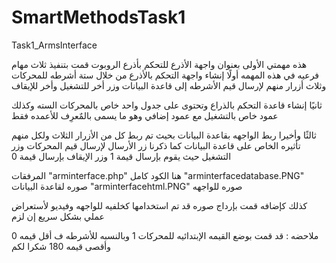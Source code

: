# SmartMethodsTask1
Task1_ArmsInterface


هذه مهمتي الأولى
بعنوان واجهة الأذرع للتحكم بأذرع الروبوت 
قمت بتنفيذ ثلاث مهام فرعيه في هذه المهمه 
أولًا إنشاء واجهة التحكم بالأذرع من خلال ستة أشرطه للمحركات وثلاث أزرار 
منهم لإرسال قيم الأشرطه إلى قاعدة البيانات وزر أخر للتشغيل وأخر للإيقاف

ثانيًا إنشاء قاعدة التحكم بالذراع وتحتوى على جدول واحد خاص بالمحركات السته وكذلك عمود خاص بالتشغيل 
مع عمود إضافي وهو ما يسمى بالمٌعرِف للأعمده فقط 

ثالثًا وأخيرا ربط الواجهه بقاعدة البيانات بحيث تم ربط كل من الأزرار الثلاث ولكل منهم
تأثيره الخاص على قاعدة البيانات كما ذكرنا زر الأرسال لإرسال قيم المحركات وزر التشغيل حيث يقوم 
بإرسال قيمة 1 وزر الإيقاف بإرسال قيمة 0


المرفقات 
"arminterface.php"
هنا الكود كامل 
"arminterfacedatabase.PNG"
صوره لقاعدة البيانات 
"arminterfacehtml.PNG"
صوره للواجهه 


كذلك كإضافه قمت بإرداج صوره قد تم استخدامها كخلفيه للواجهه
وفيديو لأستعراض عملي بشكل سريع إن لزم

ملاحضه : قد قمت بوضع القيمه الإبتدائيه للمحركات 1 
وبالنسبه للأشرطه ف أقل قيمه 0 وأقصى قيمه 180
شكرا لكم
